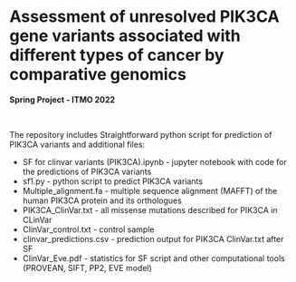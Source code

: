 # Assessment of unresolved PIK3CA gene variants associated with different types of cancer by comparative genomics 

**Spring Project - ITMO 2022**

<br>

The repository includes Straightforward python script for prediction of PIK3CA variants and additional files:

* SF for clinvar variants (PIK3CA).ipynb - jupyter notebook with code for the predictions of PIK3CA variants
* sf1.py - python script to predict PIK3CA variants
* Multiple_alignment.fa - multiple sequence alignment (MAFFT) of the human PIK3CA protein and its orthologues
* PIK3CA_ClinVar.txt - all missense mutations described for PIK3CA in CLinVar
* ClinVar_control.txt - control sample 
* clinvar_predictions.csv - prediction output for PIK3CA ClinVar.txt after SF
* ClinVar_Eve.pdf - statistics for SF script and other computational tools (PROVEAN, SIFT, PP2, EVE model)





